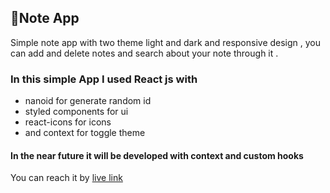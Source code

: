 ## 📌Note App 
 Simple note app with two theme light and dark and responsive design , you can add and delete notes and search about your note through it . 
### In this simple App I used React js with 
- nanoid for generate random id 
- styled components for ui 
- react-icons for icons 
- and context for toggle theme 
#### In the near future it will be developed with context and custom hooks 
You can reach it by [live link](https://note-app-heba.netlify.app/)
